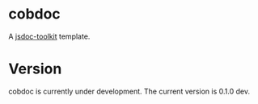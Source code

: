 cobdoc
======

A [jsdoc-toolkit][] template.

[jsdoc-toolkit]: http://code.google.com/p/jsdoc-toolkit/

Version
=======
cobdoc is currently under development. The current version is 0.1.0 dev.
